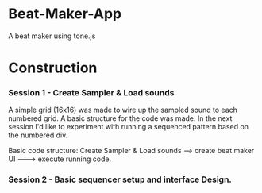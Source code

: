 # Beat-Maker-App
A beat maker using tone.js

# Construction
### Session 1 - Create Sampler & Load sounds
A simple grid (16x16) was made to wire up the sampled sound to each numbered grid. A basic structure for the code was made. In the next session I'd like to experiment with running a sequenced pattern based on the numbered div. 

Basic code structure: Create Sampler & Load sounds --> create beat maker UI ---> execute running code.

### Session 2 - Basic sequencer setup and interface Design.
